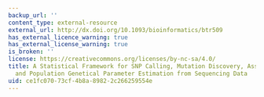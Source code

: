 ```yaml
---
backup_url: ''
content_type: external-resource
external_url: http://dx.doi.org/10.1093/bioinformatics/btr509
has_external_licence_warning: true
has_external_license_warning: true
is_broken: ''
license: https://creativecommons.org/licenses/by-nc-sa/4.0/
title: A Statistical Framework for SNP Calling, Mutation Discovery, Association Mapping
  and Population Genetical Parameter Estimation from Sequencing Data
uid: ce1fc070-73cf-4b8a-8982-2c266259554e
---
```


